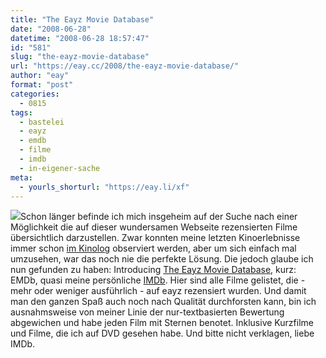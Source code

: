 ```yaml
---
title: "The Eayz Movie Database"
date: "2008-06-28"
datetime: "2008-06-28 18:57:47"
id: "581"
slug: "the-eayz-movie-database"
url: "https://eay.cc/2008/the-eayz-movie-database/"
author: "eay"
format: "post"
categories:
  - 0815
tags:
  - bastelei
  - eayz
  - emdb
  - filme
  - imdb
  - in-eigener-sache
meta:
  - yourls_shorturl: "https://eay.li/xf"
---
```


[![](/uploads/2008/emdb.gif)](http://eay.cc/emdb/)Schon länger befinde ich mich insgeheim auf der Suche nach einer Möglichkeit die auf dieser wundersamen Webseite rezensierten Filme übersichtlich darzustellen. Zwar konnten meine letzten Kinoerlebnisse immer schon [im Kinolog](//eay.cc/themen/kinolog/) observiert werden, aber um sich einfach mal umzusehen, war das noch nie die perfekte Lösung. Die jedoch glaube ich nun gefunden zu haben: Introducing [The Eayz Movie Database](http://eay.cc/emdb/), kurz: EMDb, quasi meine persönliche [IMDb](http://www.imdb.com/). Hier sind alle Filme gelistet, die - mehr oder weniger ausführlich - auf eayz rezensiert wurden. Und damit man den ganzen Spaß auch noch nach Qualität durchforsten kann, bin ich ausnahmsweise von meiner Linie der nur-textbasierten Bewertung abgewichen und habe jeden Film mit Sternen benotet. Inklusive Kurzfilme und Filme, die ich auf DVD gesehen habe. Und bitte nicht verklagen, liebe IMDb.
